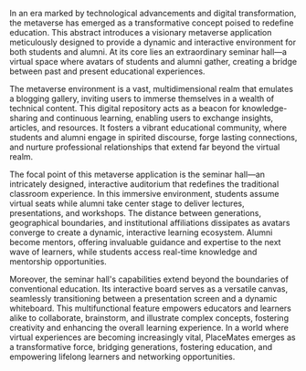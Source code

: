 In an era marked by technological advancements and digital transformation, the metaverse has emerged as a transformative concept poised to redefine education. This abstract introduces a visionary metaverse application meticulously designed to provide a dynamic and interactive environment for both students and alumni. At its core lies an extraordinary seminar hall—a virtual space where avatars of students and alumni gather, creating a bridge between past and present educational experiences.

The metaverse environment is a vast, multidimensional realm that emulates a blogging gallery, inviting users to immerse themselves in a wealth of technical content. This digital repository acts as a beacon for knowledge-sharing and continuous learning, enabling users to exchange insights, articles, and resources. It fosters a vibrant educational community, where students and alumni engage in spirited discourse, forge lasting connections, and nurture professional relationships that extend far beyond the virtual realm.

The focal point of this metaverse application is the seminar hall—an intricately designed, interactive auditorium that redefines the traditional classroom experience. In this immersive environment, students assume virtual seats while alumni take center stage to deliver lectures, presentations, and workshops. The distance between generations, geographical boundaries, and institutional affiliations dissipates as avatars converge to create a dynamic, interactive learning ecosystem. Alumni become mentors, offering invaluable guidance and expertise to the next wave of learners, while students access real-time knowledge and mentorship opportunities.

Moreover, the seminar hall's capabilities extend beyond the boundaries of conventional education. Its interactive board serves as a versatile canvas, seamlessly transitioning between a presentation screen and a dynamic whiteboard. This multifunctional feature empowers educators and learners alike to collaborate, brainstorm, and illustrate complex concepts, fostering creativity and enhancing the overall learning experience. In a world where virtual experiences are becoming increasingly vital, PlaceMates emerges as a transformative force, bridging generations, fostering education, and empowering lifelong learners and networking opportunities.
